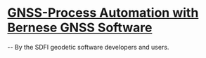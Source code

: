 # [GNSS-Process Automation with Bernese GNSS Software](https://github.com/SDFIdk/AutoBernese)

-- By the SDFI geodetic software developers and users.

